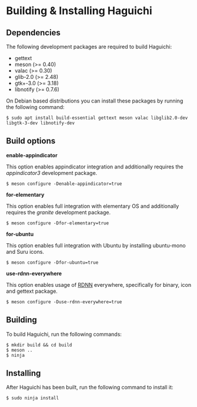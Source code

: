 
  Building & Installing Haguichi
  ==============================


  Dependencies
  ------------

  The following development packages are required to build Haguichi:

   * gettext
   * meson (>= 0.40)
   * valac (>= 0.30)
   * glib-2.0 (>= 2.48)
   * gtk+-3.0 (>= 3.18)
   * libnotify (>= 0.7.6)

  On Debian based distributions you can install these packages by running the following command:

    $ sudo apt install build-essential gettext meson valac libglib2.0-dev libgtk-3-dev libnotify-dev


  Build options
  -------------

  **enable-appindicator**

  This option enables appindicator integration and additionally requires the *appindicator3* development package.

    $ meson configure -Denable-appindicator=true


  **for-elementary**

  This option enables full integration with elementary OS and additionally requires the *granite* development package.

    $ meson configure -Dfor-elementary=true


  **for-ubuntu**

  This option enables full integration with Ubuntu by installing ubuntu-mono and Suru icons.

    $ meson configure -Dfor-ubuntu=true


  **use-rdnn-everywhere**

  This option enables usage of [RDNN](https://en.wikipedia.org/wiki/Reverse_domain_name_notation "Reverse Domain Name Notation") everywhere, specifically for binary, icon and gettext package.

    $ meson configure -Duse-rdnn-everywhere=true


  Building
  --------

  To build Haguichi, run the following commands:

    $ mkdir build && cd build
    $ meson ..
    $ ninja


  Installing
  ----------

  After Haguichi has been built, run the following command to install it:

    $ sudo ninja install

